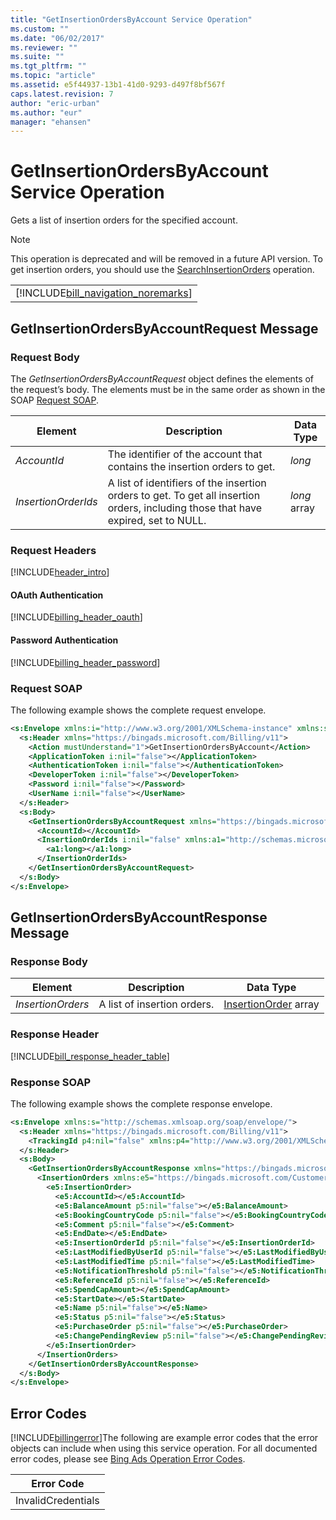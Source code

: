 ```yaml
---
title: "GetInsertionOrdersByAccount Service Operation"
ms.custom: ""
ms.date: "06/02/2017"
ms.reviewer: ""
ms.suite: ""
ms.tgt_pltfrm: ""
ms.topic: "article"
ms.assetid: e5f44937-13b1-41d0-9293-d497f8bf567f
caps.latest.revision: 7
author: "eric-urban"
ms.author: "eur"
manager: "ehansen"
---
```

# GetInsertionOrdersByAccount Service Operation
Gets a list of insertion orders for the specified account.

> [!NOTE]
> This operation is deprecated and will be removed in a future API version. To get insertion orders, you should use the [SearchInsertionOrders](../billing-api/searchinsertionorders-service-operation.md) operation.

||
|-|
|[!INCLUDE[bill_navigation_noremarks](../billing-api/includes/bill-navigation-noremarks.md)]|

## <a name="request"></a>GetInsertionOrdersByAccountRequest Message

### Request Body
The *GetInsertionOrdersByAccountRequest* object defines the elements of the request’s body. The elements must be in the same order as shown in the SOAP [Request SOAP](#request_soap).

|Element|Description|Data Type|
|-----------|---------------|-------------|
|*AccountId*|The identifier of the account that contains the insertion orders to get.|*long*|
|*InsertionOrderIds*|A list of identifiers of the insertion orders to get. To get all insertion orders, including those that have expired, set to NULL.|*long* array|

### Request Headers
[!INCLUDE[header_intro](../billing-api/includes/header-intro.md)]
#### OAuth Authentication
[!INCLUDE[billing_header_oauth](../billing-api/includes/billing-header-oauth.md)]
#### Password Authentication
[!INCLUDE[billing_header_password](../billing-api/includes/billing-header-password.md)]
### <a name="request_soap"></a>Request SOAP
The following example shows the complete request envelope.

```xml
<s:Envelope xmlns:i="http://www.w3.org/2001/XMLSchema-instance" xmlns:s="http://schemas.xmlsoap.org/soap/envelope/">
  <s:Header xmlns="https://bingads.microsoft.com/Billing/v11">
    <Action mustUnderstand="1">GetInsertionOrdersByAccount</Action>
    <ApplicationToken i:nil="false"></ApplicationToken>
    <AuthenticationToken i:nil="false"></AuthenticationToken>
    <DeveloperToken i:nil="false"></DeveloperToken>
    <Password i:nil="false"></Password>
    <UserName i:nil="false"></UserName>
  </s:Header>
  <s:Body>
    <GetInsertionOrdersByAccountRequest xmlns="https://bingads.microsoft.com/Billing/v11">
      <AccountId></AccountId>
      <InsertionOrderIds i:nil="false" xmlns:a1="http://schemas.microsoft.com/2003/10/Serialization/Arrays">
        <a1:long></a1:long>
      </InsertionOrderIds>
    </GetInsertionOrdersByAccountRequest>
  </s:Body>
</s:Envelope>
```

## <a name="response"></a>GetInsertionOrdersByAccountResponse Message

### <a name="Body_Elements"></a>Response Body

|Element|Description|Data Type|
|-----------|---------------|-------------|
|*InsertionOrders*|A list of insertion orders.|[InsertionOrder](../billing-api/insertionorder-data-object.md) array|

### <a name="Header_Elements"></a>Response Header
[!INCLUDE[bill_response_header_table](../billing-api/includes/bill-response-header-table.md)]
### Response SOAP
The following example shows the complete response envelope.

```xml
<s:Envelope xmlns:s="http://schemas.xmlsoap.org/soap/envelope/">
  <s:Header xmlns="https://bingads.microsoft.com/Billing/v11">
    <TrackingId p4:nil="false" xmlns:p4="http://www.w3.org/2001/XMLSchema-instance"></TrackingId>
  </s:Header>
  <s:Body>
    <GetInsertionOrdersByAccountResponse xmlns="https://bingads.microsoft.com/Billing/v11">
      <InsertionOrders xmlns:e5="https://bingads.microsoft.com/Customer/v11/Entities" p5:nil="false" xmlns:p5="http://www.w3.org/2001/XMLSchema-instance">
        <e5:InsertionOrder>
          <e5:AccountId></e5:AccountId>
          <e5:BalanceAmount p5:nil="false"></e5:BalanceAmount>
          <e5:BookingCountryCode p5:nil="false"></e5:BookingCountryCode>
          <e5:Comment p5:nil="false"></e5:Comment>
          <e5:EndDate></e5:EndDate>
          <e5:InsertionOrderId p5:nil="false"></e5:InsertionOrderId>
          <e5:LastModifiedByUserId p5:nil="false"></e5:LastModifiedByUserId>
          <e5:LastModifiedTime p5:nil="false"></e5:LastModifiedTime>
          <e5:NotificationThreshold p5:nil="false"></e5:NotificationThreshold>
          <e5:ReferenceId p5:nil="false"></e5:ReferenceId>
          <e5:SpendCapAmount></e5:SpendCapAmount>
          <e5:StartDate></e5:StartDate>
          <e5:Name p5:nil="false"></e5:Name>
          <e5:Status p5:nil="false"></e5:Status>
          <e5:PurchaseOrder p5:nil="false"></e5:PurchaseOrder>
          <e5:ChangePendingReview p5:nil="false"></e5:ChangePendingReview>
        </e5:InsertionOrder>
      </InsertionOrders>
    </GetInsertionOrdersByAccountResponse>
  </s:Body>
</s:Envelope>
```

## <a name="errors"></a>Error Codes
[!INCLUDE[billingerror](../billing-api/includes/billingerror.md)]The following are example  error codes that the error objects can include when using this service operation. For all documented error codes, please see [Bing Ads Operation Error Codes](http://go.microsoft.com/fwlink/?LinkId=511884).

|Error Code|
|--------------|
|InvalidCredentials|
